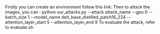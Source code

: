 Firstly you can create an environment follow this link:
Then to attack the images, you can :
python our_attacks.py --attack attack_name --gpu 0 --batch_size 1 --model_name deit_base_distilled_patch16_224 --attention_layer_start 5 --attention_layer_end 9
To evaluate the attack, refer to evaluate.sh

